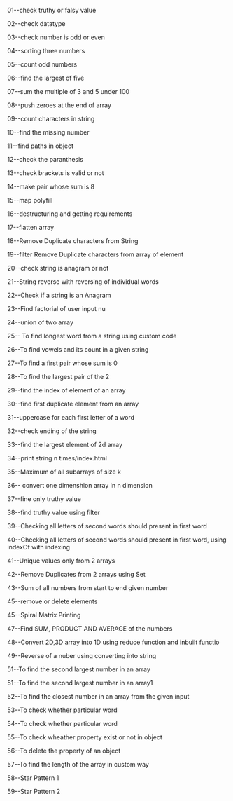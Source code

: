 01--check truthy or falsy value

02--check datatype

03--check number is odd or even

04--sorting three numbers

05--count odd numbers

06--find the largest of five

07--sum the multiple of 3 and 5 under 100

08--push zeroes at the end of array

09--count characters in string

10--find the missing number

11--find paths in object

12--check the paranthesis

13--check brackets is valid or not

14--make pair whose sum is 8

15--map polyfill

16--destructuring and getting requirements

17--flatten array

18--Remove Duplicate characters from String

19--filter Remove Duplicate characters from array of element

20--check string is anagram or not

21--String reverse with reversing of individual words

22--Check if a string is an Anagram

23--Find factorial of user input nu

24--union of two array

25-- To find longest word from a string using custom code

26--To find vowels and its count in a given string

27--To find a first pair whose sum is 0

28--To find the largest pair of the 2

29--find the index of element of an array

30--find first duplicate element from an array

31--uppercase for each first letter of a word

32--check ending of the string

33--find the largest element of 2d array

34--print string n times/index.html

35--Maximum of all subarrays of size k

36-- convert one dimenshion array in n dimension

37--fine only truthy value

38--find truthy value using filter

39--Checking all letters of second words should present in first word

40--Checking all letters of second words should present in first word, using indexOf with indexing

41--Unique values only from 2 arrays

42--Remove Duplicates from 2 arrays using Set

43--Sum of all numbers from start to end given number

45--remove or delete elements

45--Spiral Matrix Printing

47--Find SUM, PRODUCT AND AVERAGE of the numbers

48--Convert 2D,3D array into 1D using reduce function and inbuilt functio

49--Reverse of a nuber using converting into string

51--To find the second largest number in an array

51--To find the second largest number in an array1

52--To find the closest number in an array from the given input

53--To check whether particular word

54--To check whether particular word

55--To check wheather property exist or not in object

56--To delete the property of an object

57--To find the length of the array in custom way

58--Star Pattern 1

59--Star Pattern 2

